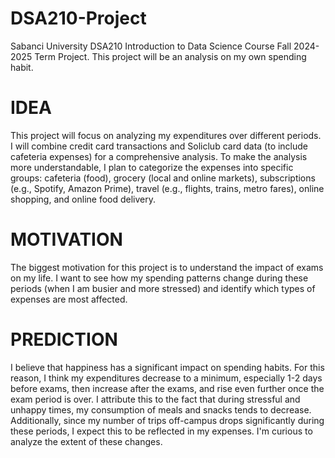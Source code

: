 # DSA210-Project
Sabanci University DSA210 Introduction to Data Science Course Fall 2024-2025 Term Project.
This project will be an analysis on my own spending habit.

# IDEA
This project will focus on analyzing my expenditures over different periods. I will combine credit card transactions and Soliclub card data (to include cafeteria expenses) for a comprehensive analysis. To make the analysis more understandable, I plan to categorize the expenses into specific groups: cafeteria (food), grocery (local and online markets), subscriptions (e.g., Spotify, Amazon Prime), travel (e.g., flights, trains, metro fares), online shopping, and online food delivery.

# MOTIVATION
The biggest motivation for this project is to understand the impact of exams on my life. I want to see how my spending patterns change during these periods (when I am busier and more stressed) and identify which types of expenses are most affected.

# PREDICTION
I believe that happiness has a significant impact on spending habits. For this reason, I think my expenditures decrease to a minimum, especially 1-2 days before exams, then increase after the exams, and rise even further once the exam period is over. I attribute this to the fact that during stressful and unhappy times, my consumption of meals and snacks tends to decrease. Additionally, since my number of trips off-campus drops significantly during these periods, I expect this to be reflected in my expenses. I'm curious to analyze the extent of these changes.
